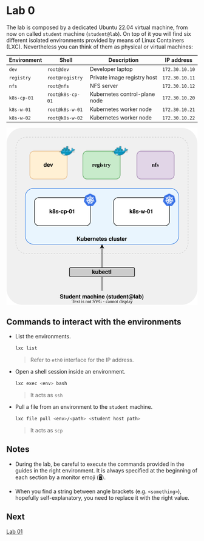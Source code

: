 # Lab 0

The lab is composed by a dedicated Ubuntu 22.04 virtual machine, from now on called `student` machine (`student@lab`).
On top of it you will find six different isolated environments provided by means of Linux Containers (LXC). Nevertheless you can think of them as physical or virtual machines:

| Environment | Shell | Description | IP address | 
|---|---|---|---|
| `dev` | `root@dev` | Developer laptop | `172.30.10.10` |
| `registry` | `root@registry` | Private image registry host | `172.30.10.11` |
| `nfs` | `root@nfs` | NFS server | `172.30.10.12` |
| `k8s-cp-01` | `root@k8s-cp-01` | Kubernetes control-plane node | `172.30.10.20` |
| `k8s-w-01` | `root@k8s-w-01` | Kubernetes worker node | `172.30.10.21` |
| `k8s-w-02` | `root@k8s-w-02` | Kubernetes worker node | `172.30.10.22` |

![Lab](./img/lab0/lab.svg "Lab environment")

## Commands to interact with the environments

* List the environments.
  ```sh
  lxc list
  ```
  > Refer to `eth0` interface for the IP address.

* Open a shell session inside an environment.
  ```sh
  lxc exec <env> bash
  ```
  > It acts as `ssh`

* Pull a file from an environment to the `student` machine.
  ```sh
  lxc file pull <env>/<path> <student host path>
  ```
  > It acts as `scp`

## Notes

* During the lab, be careful to execute the commands provided in the guides in the right environment. It is always specified at the beginning of each section by a monitor emoji (🖥️).

* When you find a string between angle brackets (e.g. `<something>`), hopefully self-explanatory, you need to replace it with the right value.

## Next

[Lab 01](./lab01.md)